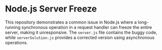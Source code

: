# Node.js Server Freeze

This repository demonstrates a common issue in Node.js where a long-running synchronous operation in a request handler can freeze the entire server, making it unresponsive. The `server.js` file contains the buggy code, while `serverSolution.js` provides a corrected version using asynchronous operations.